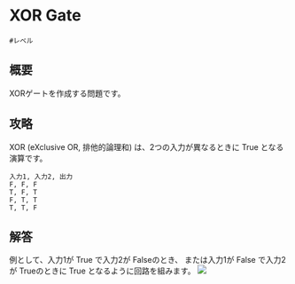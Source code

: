 # XOR Gate

`#レベル`

## 概要

XORゲートを作成する問題です。

## 攻略

XOR (eXclusive OR, 排他的論理和) は、2つの入力が異なるときに <span class="T">True</span> となる演算です。

```truth_table
入力1, 入力2, 出力
F, F, F
T, F, T
F, T, T
T, T, F
```

## 解答

例として、入力1が <span class="T">True</span> で入力2が <span class="F">False</span>のとき、
または入力1が <span class="F">False</span> で入力2が <span class="T">True</span>のときに
<span class="T">True</span> となるように回路を組みます。
![](https://gyazo.com/26dff2fa0da3fbeed55a8756b5209458.png)